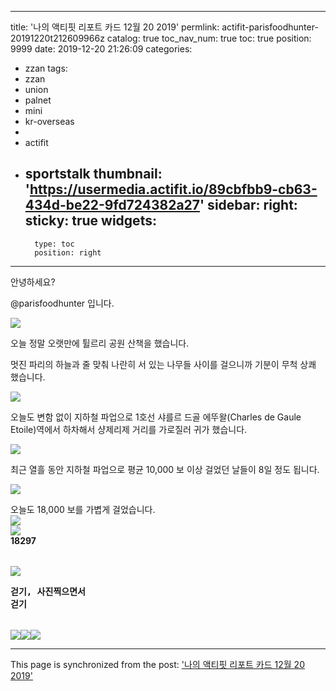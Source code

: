 
---
title: '나의 액티핏 리포트 카드 12월 20 2019'
permlink: actifit-parisfoodhunter-20191220t212609966z
catalog: true
toc_nav_num: true
toc: true
position: 9999
date: 2019-12-20 21:26:09
categories:
- zzan
tags:
- zzan
- union
- palnet
- mini
- kr-overseas
- 
- actifit
- sportstalk
thumbnail: 'https://usermedia.actifit.io/89cbfbb9-cb63-434d-be22-9fd724382a27'
sidebar:
    right:
        sticky: true
widgets:
    -
        type: toc
        position: right
---


안녕하세요?

@parisfoodhunter 입니다. 

![](https://usermedia.actifit.io/89cbfbb9-cb63-434d-be22-9fd724382a27)

오늘 정말 오랫만에 튈르리 공원 산책을 했습니다. 

멋진 파리의 하늘과 줄 맞춰 나란히 서 있는 나무들 사이를 걸으니까 기분이 무척 상쾌 했습니다. 

![](https://usermedia.actifit.io/64ad886c-8df5-47e6-9628-2e69b4b335e7)

오늘도 변함 없이 지하철 파업으로 1호선 샤를르 드골 에뚜왈(Charles de Gaule Etoile)역에서 하차해서 샹제리제 거리를 가로질러 귀가 했습니다. 

![](https://usermedia.actifit.io/9ac6fe9f-317c-4794-80fa-c8dccbf9c3d9)

최근 열흘 동안 지하철 파업으로 평균 10,000 보 이상 걸었던 날들이 8일 정도 됩니다. 

![](https://usermedia.actifit.io/c7ab4f24-8875-403c-8d5a-ba9ee3113ac7)

오늘도 18,000 보를 가볍게 걸었습니다.
<br><img src="https://cdn.steemitimages.com/DQmXv9QWiAYiLCSr3sKxVzUJVrgin3ZZWM2CExEo3fd5GUS/sep3.png"><br><table>	<tr>		<img src="https://cdn.steemitimages.com/DQmRgAoqi4vUVymaro8hXdRraNX6LHkXhMRBZxEo5vVWXDN/ACTIVITYCOUNT.png">	</tr>	<tr>		<div class="text-center"><b>18297</b></div>	</tr></table><table>	<tr>		<img src="https://cdn.steemitimages.com/DQmZ6ZT8VaEpaDzB16qZzK8omffbWUpEpe4BkJkMXmN3xrF/ACTIVITYTYPE.png">	</tr>	<tr>		<div class="text-center"><pre><b>걷기, 사진찍으면서 걷기</b></div></pre></div>	</tr></table><div class="text-center"><img src="https://cdn.steemitimages.com/DQmY5UUP99u5ob3D8MA9JJW23zXLjHXHSRofSH3jLGEG1Yr/A-10.png"><a href="https://bit.ly/actifit-app"><img src="https://cdn.steemitimages.com/DQmQqfpSmcQtfrHAtzfBtVccXwUL9vKNgZJ2j93m8WNjizw/l5.png"></a><a href="https://bit.ly/actifit-ios"><img src="https://cdn.steemitimages.com/DQmbWy8KzKT1UvCvznUTaFPw6wBUcyLtBT5XL9wdbB7Hfmn/l6.png"></a></div>

- - -

This page is synchronized from the post: ['나의 액티핏 리포트 카드 12월 20 2019'](https://steemit.com/@parisfoodhunter/actifit-parisfoodhunter-20191220t212609966z)

